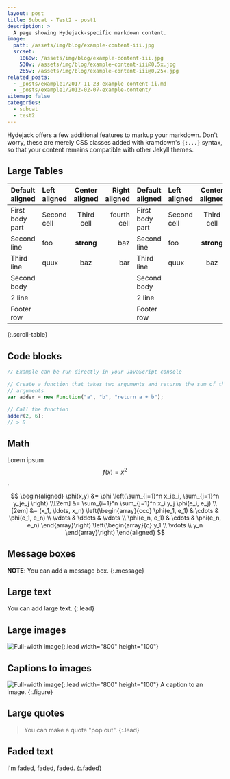 ```yaml
---
layout: post
title: Subcat - Test2 - post1
description: >
  A page showing Hydejack-specific markdown content.
image:
  path: /assets/img/blog/example-content-iii.jpg
  srcset:
    1060w: /assets/img/blog/example-content-iii.jpg
    530w: /assets/img/blog/example-content-iii@0,5x.jpg
    265w: /assets/img/blog/example-content-iii@0,25x.jpg
related_posts:
  - _posts/example1/2017-11-23-example-content-ii.md
  - _posts/example1/2012-02-07-example-content/
sitemap: false
categories:
  - subcat
  - test2
---
```


Hydejack offers a few additional features to markup your markdown.
Don't worry, these are merely CSS classes added with kramdown's `{:...}` syntax,
so that your content remains compatible with other Jekyll themes.

## Large Tables

| Default aligned | Left aligned | Center aligned | Right aligned | Default aligned | Left aligned | Center aligned | Right aligned | Default aligned | Left aligned | Center aligned | Right aligned | Default aligned | Left aligned | Center aligned | Right aligned |
| --------------- | :----------- | :------------: | ------------: | --------------- | :----------- | :------------: | ------------: | --------------- | :----------- | :------------: | ------------: | --------------- | :----------- | :------------: | ------------: |
| First body part | Second cell  |   Third cell   |   fourth cell | First body part | Second cell  |   Third cell   |   fourth cell | First body part | Second cell  |   Third cell   |   fourth cell | First body part | Second cell  |   Third cell   |   fourth cell |
| Second line     | foo          |   **strong**   |           baz | Second line     | foo          |   **strong**   |           baz | Second line     | foo          |   **strong**   |           baz | Second line     | foo          |   **strong**   |           baz |
| Third line      | quux         |      baz       |           bar | Third line      | quux         |      baz       |           bar | Third line      | quux         |      baz       |           bar | Third line      | quux         |      baz       |           bar |
| Second body     |              |                |               | Second body     |              |                |               | Second body     |              |                |               | Second body     |              |                |               |
| 2 line          |              |                |               | 2 line          |              |                |               | 2 line          |              |                |               | 2 line          |              |                |               |
| Footer row      |              |                |               | Footer row      |              |                |               | Footer row      |              |                |               | Footer row      |              |                |               |

{:.scroll-table}

## Code blocks

```js
// Example can be run directly in your JavaScript console

// Create a function that takes two arguments and returns the sum of those
// arguments
var adder = new Function("a", "b", "return a + b");

// Call the function
adder(2, 6);
// > 8
```

## Math

Lorem ipsum $$ f(x) = x^2 $$.

$$
\begin{aligned}
  \phi(x,y) &= \phi \left(\sum_{i=1}^n x_ie_i, \sum_{j=1}^n y_je_j \right) \\[2em]
            &= \sum_{i=1}^n \sum_{j=1}^n x_i y_j \phi(e_i, e_j)            \\[2em]
            &= (x_1, \ldots, x_n)
               \left(\begin{array}{ccc}
                 \phi(e_1, e_1)  & \cdots & \phi(e_1, e_n) \\
                 \vdots          & \ddots & \vdots         \\
                 \phi(e_n, e_1)  & \cdots & \phi(e_n, e_n)
               \end{array}\right)
               \left(\begin{array}{c}
                 y_1    \\
                 \vdots \\
                 y_n
               \end{array}\right)
\end{aligned}
$$

## Message boxes

**NOTE**: You can add a message box.
{:.message}

## Large text

You can add large text.
{:.lead}

## Large images

![Full-width image](https://via.placeholder.com/800x100){:.lead width="800" height="100"}

## Captions to images

![Full-width image](https://via.placeholder.com/800x100){:.lead width="800" height="100"}
A caption to an image.
{:.figure}

## Large quotes

> You can make a quote "pop out".
> {:.lead}

## Faded text

I'm faded, faded, faded.
{:.faded}

[mm]: https://guides.github.com/features/mastering-markdown/
[ksyn]: https://kramdown.gettalong.org/syntax.html
[ksyntab]: https://kramdown.gettalong.org/syntax.html#tables
[ksynmath]: https://kramdown.gettalong.org/syntax.html#math-blocks
[katex]: https://khan.github.io/KaTeX/
[rtable]: https://dbushell.com/2016/03/04/css-only-responsive-tables/
